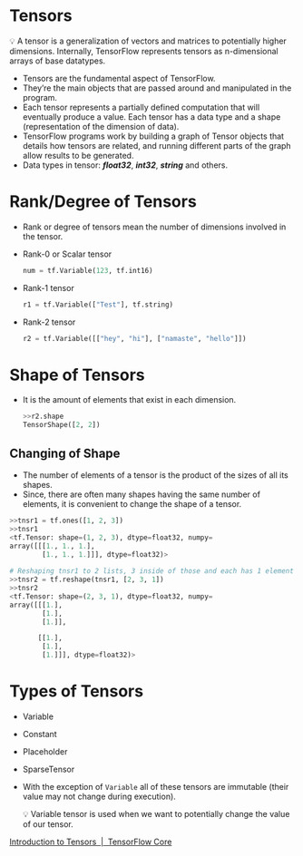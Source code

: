 # Tensors

<aside>
💡 A tensor is a generalization of vectors and matrices to potentially higher dimensions. Internally, TensorFlow represents tensors as n-dimensional arrays of base datatypes.

</aside>

- Tensors are the fundamental aspect of TensorFlow.
- They’re the main objects that are passed around and manipulated in the program.
- Each tensor represents a partially defined computation that will eventually produce a value. Each tensor has a data type and a shape (representation of the dimension of data).
- TensorFlow programs work by building a graph of Tensor objects that details how tensors are related, and running different parts of the graph allow results to be generated.
- Data types in tensor: ***float32***, ***int32***, ***string*** and others.

# Rank/Degree of Tensors

- Rank or degree of tensors mean the number of dimensions involved in the tensor.

- Rank-0 or Scalar tensor
    
    ```python
    num = tf.Variable(123, tf.int16)
    ```
    

- Rank-1 tensor

    ```python
    r1 = tf.Variable(["Test"], tf.string)
    ```

- Rank-2 tensor

    ```python
    r2 = tf.Variable([["hey", "hi"], ["namaste", "hello"]])
    ```

# Shape of Tensors

- It is the amount of elements that exist in each dimension.
    
    ```python
    >>r2.shape
    TensorShape([2, 2])
    ```
    

## Changing of Shape

- The number of elements of a tensor is the product of the sizes of all its shapes.
- Since, there are often many shapes having the same number of elements, it is convenient to change the shape of a tensor.

```python
>>tnsr1 = tf.ones([1, 2, 3])
>>tnsr1
<tf.Tensor: shape=(1, 2, 3), dtype=float32, numpy=
array([[[1., 1., 1.],
        [1., 1., 1.]]], dtype=float32)>
        
# Reshaping tnsr1 to 2 lists, 3 inside of those and each has 1 element
>>tnsr2 = tf.reshape(tnsr1, [2, 3, 1])
>>tnsr2
<tf.Tensor: shape=(2, 3, 1), dtype=float32, numpy=
array([[[1.],
        [1.],
        [1.]],

       [[1.],
        [1.],
        [1.]]], dtype=float32)>
```

# Types of Tensors

- Variable
- Constant
- Placeholder
- SparseTensor
- With the exception of `Variable` all of these tensors are immutable (their value may not change during execution).
    
    <aside>
    💡 Variable tensor is used when we want to potentially change the value of our tensor.
    
    </aside>

[Introduction to Tensors  |  TensorFlow Core](https://www.tensorflow.org/guide/tensor)
